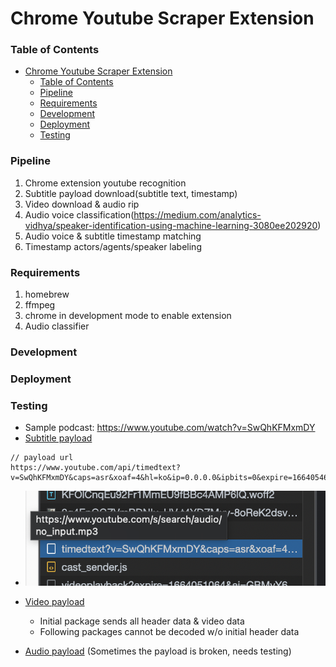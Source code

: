 # Chrome Youtube Scraper Extension

### Table of Contents
- [Chrome Youtube Scraper Extension](#chrome-youtube-scraper-extension)
    - [Table of Contents](#table-of-contents)
    - [Pipeline](#pipeline)
    - [Requirements](#requirements)
    - [Development](#development)
    - [Deployment](#deployment)
    - [Testing](#testing)

### Pipeline
1. Chrome extension youtube recognition
2. Subtitle payload download(subtitle text, timestamp)
3. Video download & audio rip
4. Audio voice classification(https://medium.com/analytics-vidhya/speaker-identification-using-machine-learning-3080ee202920)
5. Audio voice & subtitle timestamp matching
6. Timestamp actors/agents/speaker labeling

### Requirements
1. homebrew
2. ffmpeg
3. chrome in development mode to enable extension
4. Audio classifier

### Development

### Deployment

### Testing

- Sample podcast: https://www.youtube.com/watch?v=SwQhKFMxmDY
- [Subtitle payload](docs/subtitle_payload.json)
```
// payload url
https://www.youtube.com/api/timedtext?v=SwQhKFMxmDY&caps=asr&xoaf=4&hl=ko&ip=0.0.0.0&ipbits=0&expire=1664054664&sparams=ip%2Cipbits%2Cexpire%2Cv%2Ccaps%2Cxoaf&signature=7253DC0E8B46118A44E8BF2BB8A23A9A22841834.CD2D9305E88B89836E2004E92B53503C514FDB46&key=yt8&lang=en&fmt=json3&xorb=2&xobt=3&xovt=3&cbrand=apple&cbr=Chrome&cbrver=104.0.5112.102&c=WEB&cver=2.20220921.08.00&cplayer=UNIPLAYER&cos=Macintosh&cosver=10_15_7&cplatform=DESKTOP
```
- <img src="docs/subtitle_payload.png" />

- [Video payload](docs/video_payload.mp4)
  - Initial package sends all header data & video data
  - Following packages cannot be decoded w/o initial header data
- [Audio payload]() (Sometimes the payload is broken, needs testing)